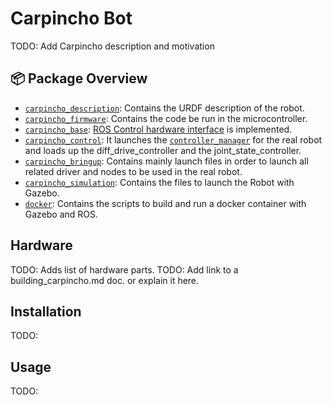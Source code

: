 # Carpincho Bot

TODO: Add Carpincho description and motivation

## :package: Package Overview

- [`carpincho_description`](./carpincho_description): Contains the URDF description of the robot.
- [`carpincho_firmware`](./carpincho_firmware): Contains the code be run in the microcontroller.
- [`carpincho_base`](./carpincho_base): [ROS Control hardware interface](http://wiki.ros.org/ros_control/Tutorials/Create%20your%20own%20hardware%20interface) is implemented.
- [`carpincho_control`](./carpincho_control/): It launches the [`controller_manager`](http://wiki.ros.org/controller_manager) for the real robot and loads up the diff_drive_controller and the joint_state_controller.
- [`carpincho_bringup`](./carpincho_bringup): Contains mainly launch files in order to launch all related driver and nodes to be used in the real robot.
- [`carpincho_simulation`](./carpincho_simulation): Contains the files to launch the Robot with Gazebo.
- [`docker`](./docker): Contains the scripts to build and run a docker container with Gazebo and ROS.

## Hardware

TODO: Adds list of hardware parts.
TODO: Add link to a building_carpincho.md doc. or explain it here.

## Installation

TODO:

## Usage

TODO:


